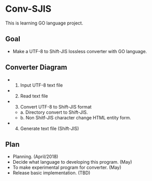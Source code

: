# Conv-SJIS

This is learning GO language project.

## Goal

+ Make a UTF-8 to Shift-JIS lossless converter with GO language.

## Converter Diagram

+ 1. Input UTF-8 text file
+ 2. Read text file
+ 3. Convert UTF-8 to Shift-JIS format
  + a. Directory convert to Shift-JIS.
  + b. Non Shitf-JIS character change HTML entity form.
+ 4. Generate text file (Shift-JIS)

## Plan

+ Planning. (April/2018)
+ Decide what language to developing this program. (May)
+ To make experimental program for converter. (May)
+ Release basic implementation. (TBD)
